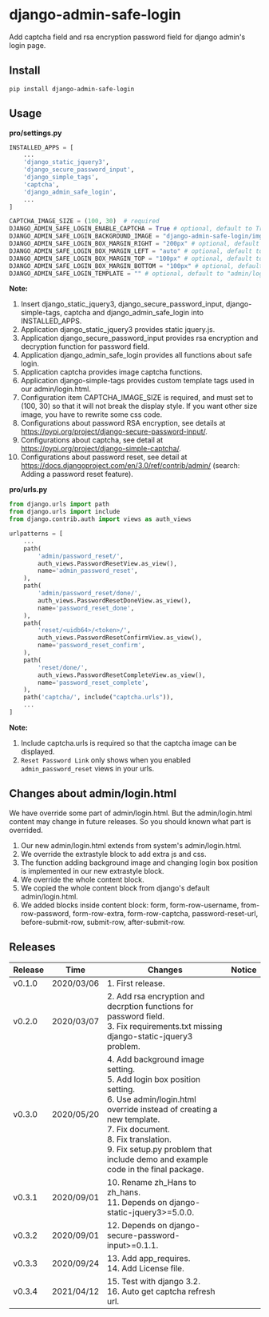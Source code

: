 # django-admin-safe-login

Add captcha field and rsa encryption password field for django admin's login page.

## Install

```shell
pip install django-admin-safe-login
```

## Usage

**pro/settings.py**

```python
INSTALLED_APPS = [
    ...
    'django_static_jquery3',
    'django_secure_password_input',
    'django_simple_tags',
    'captcha',
    'django_admin_safe_login',
    ...
]

CAPTCHA_IMAGE_SIZE = (100, 30)  # required
DJANGO_ADMIN_SAFE_LOGIN_ENABLE_CAPTCHA = True # optional, default to True
DJANGO_ADMIN_SAFE_LOGIN_BACKGROUND_IMAGE = "django-admin-safe-login/img/example-background.jpg"  # optional, default to no-image.
DJANGO_ADMIN_SAFE_LOGIN_BOX_MARGIN_RIGHT = "200px" # optional, default to auto
DJANGO_ADMIN_SAFE_LOGIN_BOX_MARGIN_LEFT = "auto" # optional, default to auto
DJANGO_ADMIN_SAFE_LOGIN_BOX_MARGIN_TOP = "100px" # optional, default to auto
DJANGO_ADMIN_SAFE_LOGIN_BOX_MARGIN_BOTTOM = "100px" # optional, default to auto
DJANGO_ADMIN_SAFE_LOGIN_TEMPLATE = "" # optional, default to "admin/login.html".
```

**Note:**

1. Insert django_static_jquery3, django_secure_password_input, django-simple-tags, captcha and django_admin_safe_login into INSTALLED_APPS.
1. Application django_static_jquery3 provides static jquery.js.
1. Application django_secure_password_input provides rsa encryption and decryption function for password field.
1. Application django_admin_safe_login provides all functions about safe login.
1. Application captcha provides image captcha functions.
1. Application django-simple-tags provides custom template tags used in our admin/login.html.
1. Configuration item CAPTCHA_IMAGE_SIZE is required, and must set to (100, 30) so that it will not break the display style. If you want other size image, you have to rewrite some css code.
1. Configurations about password RSA encryption, see details at https://pypi.org/project/django-secure-password-input/.
1. Configurations about captcha, see detail at https://pypi.org/project/django-simple-captcha/.
1. Configurations about password reset, see detail at https://docs.djangoproject.com/en/3.0/ref/contrib/admin/ (search: Adding a password reset feature).

**pro/urls.py**

```python
from django.urls import path
from django.urls import include
from django.contrib.auth import views as auth_views

urlpatterns = [
    ...
    path(
        'admin/password_reset/',
        auth_views.PasswordResetView.as_view(),
        name='admin_password_reset',
    ),
    path(
        'admin/password_reset/done/',
        auth_views.PasswordResetDoneView.as_view(),
        name='password_reset_done',
    ),
    path(
        'reset/<uidb64>/<token>/',
        auth_views.PasswordResetConfirmView.as_view(),
        name='password_reset_confirm',
    ),
    path(
        'reset/done/',
        auth_views.PasswordResetCompleteView.as_view(),
        name='password_reset_complete',
    ),
    path('captcha/', include("captcha.urls")),
    ...
]
```

**Note:**

1. Include captcha.urls is required so that the captcha image can be displayed.
1. `Reset Password Link` only shows when you enabled `admin_password_reset` views in your urls.

## Changes about admin/login.html

We have override some part of admin/login.html. But the admin/login.html content may change in future releases. So you should known what part is overrided.

1. Our new admin/login.html extends from system's admin/login.html.
1. We override the extrastyle block to add extra js and css.
1. The function adding background image and changing login box position is implemented in our new extrastyle block.
1. We override the whole content block.
1. We copied the whole content block from django's default admin/login.html.
1. We added blocks inside content block: form, form-row-username, from-row-password, form-row-extra, form-row-captcha, password-reset-url, before-submit-row, submit-row, after-submit-row.



## Releases

| Release | Time | Changes                                                     | Notice |
| ------ | ---------- | ---------------------------------------------------------------- | ---- |
| v0.1.0 | 2020/03/06 | 1. First release. | |
| v0.2.0 | 2020/03/07 | 2. Add rsa encryption and decrption functions for password field.<br />3. Fix requirements.txt missing django-static-jquery3 problem. | |
| v0.3.0 | 2020/05/20 | 4. Add background image setting.<br />5. Add login box position setting.<br />6. Use admin/login.html override instead of creating a new template.<br />7. Fix document.<br />8. Fix translation.<br />9. Fix setup.py problem that include demo and example code in the final package. | |
| v0.3.1 | 2020/09/01 | 10. Rename zh_Hans to zh_hans.<br />11. Depends on django-static-jquery3>=5.0.0. | |
| v0.3.2 | 2020/09/01 | 12. Depends on django-secure-password-input>=0.1.1. | |
| v0.3.3 | 2020/09/24 | 13. Add app_requires.<br />14. Add License file. | |
| v0.3.4 | 2021/04/12 | 15. Test with django 3.2.<br />16. Auto get captcha refresh url. | |
